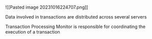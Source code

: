 
![[Pasted image 20231016224707.png]]

Data involved in transactions are distributed across several servers

Transaction Processing Monitor is responsible for coordinating the execution of a transaction